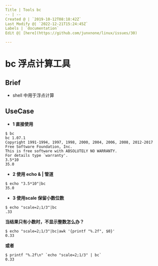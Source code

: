 ```yaml
---
Title | Tools bc
-- | --
Created @ | `2019-10-12T08:18:42Z`
Last Modify @| `2022-12-21T15:24:45Z`
Labels | `documentation`
Edit @| [here](https://github.com/junxnone/linux/issues/30)

---
```

# bc 浮点计算工具

## Brief
-  shell 中用于浮点计算

## UseCase

- **1 直接使用**

```
$ bc
bc 1.07.1
Copyright 1991-1994, 1997, 1998, 2000, 2004, 2006, 2008, 2012-2017 
Free Software Foundation, Inc.
This is free software with ABSOLUTELY NO WARRANTY.
For details type `warranty'.
3.5*10
35.0
```

- **2 使用 echo & | 管道**

```
$ echo "3.5*10"|bc
35.0
```

- **3 使用scale 保留小数位数**
```
$ echo "scale=2;1/3"|bc
.33
```
**当结果只有小数时，不显示整数怎么办？**
```
$ echo "scale=2;1/3"|bc|awk '{printf "%.2f", $0}'
0.33
```
**或者**
```
$ printf "%.2f\n" `echo "scale=2;1/3" | bc`
0.33
```
